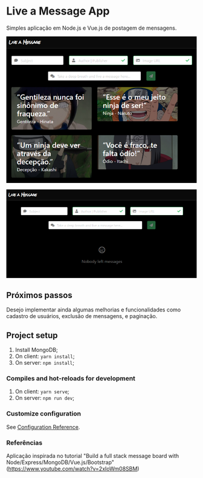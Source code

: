 # Live a Message App
Simples aplicação em Node.js e Vue.js de postagem de mensagens.

![Alt text](/screenshot_2.png)

![Alt text](/screenshot_1.png)

## Próximos passos
Desejo implementar ainda algumas melhorias e funcionalidades como cadastro de usuários, exclusão de mensagens, e paginação.

## Project setup

1) Install MongoDB;
2) On client: ``` yarn install ```;
3) On server: ``` npm install ```;

### Compiles and hot-reloads for development

1) On client: ``` yarn serve ```;
2) On server: ``` npm run dev ```;

### Customize configuration
See [Configuration Reference](https://cli.vuejs.org/config/).

### Referências
Aplicação inspirada no tutorial "Build a full stack message board with Node/Express/MongoDB/Vue.js/Bootstrap" (https://www.youtube.com/watch?v=2xIoWm08SBM)
